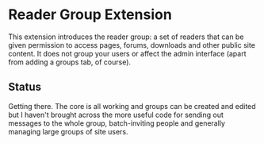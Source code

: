 # Reader Group Extension

This extension introduces the reader group: a set of readers that can be given permission to access pages, forums, downloads and other public site content. It does not group your users or affect the admin interface (apart from adding a groups tab, of course).

## Status

Getting there. The core is all working and groups can be created and edited but I haven't brought across the more useful code for sending out messages to the whole group, batch-inviting people and generally managing large groups of site users.